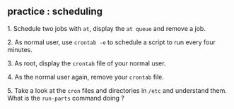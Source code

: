 ## practice : scheduling

1\. Schedule two jobs with `at`, display the `at queue` and remove a
job.

2\. As normal user, use `crontab -e` to schedule a script to run every
four minutes.

3\. As root, display the `crontab` file of your normal user.

4\. As the normal user again, remove your `crontab` file.

5\. Take a look at the `cron` files and directories in `/etc` and
understand them. What is the `run-parts` command doing ?

